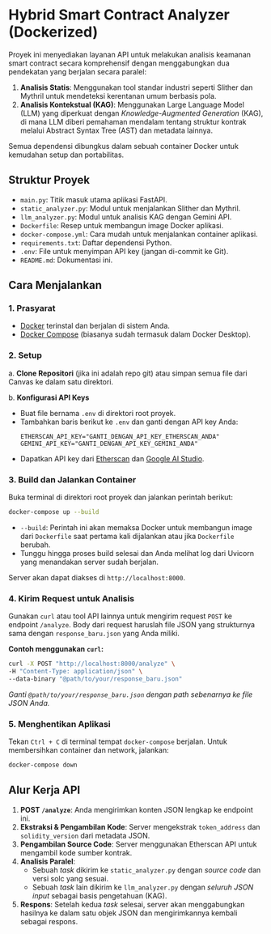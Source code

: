 # Hybrid Smart Contract Analyzer (Dockerized)

Proyek ini menyediakan layanan API untuk melakukan analisis keamanan smart contract secara komprehensif dengan menggabungkan dua pendekatan yang berjalan secara paralel:
1.  **Analisis Statis**: Menggunakan tool standar industri seperti Slither dan Mythril untuk mendeteksi kerentanan umum berbasis pola.
2.  **Analisis Kontekstual (KAG)**: Menggunakan Large Language Model (LLM) yang diperkuat dengan *Knowledge-Augmented Generation* (KAG), di mana LLM diberi pemahaman mendalam tentang struktur kontrak melalui Abstract Syntax Tree (AST) dan metadata lainnya.

Semua dependensi dibungkus dalam sebuah container Docker untuk kemudahan setup dan portabilitas.

## Struktur Proyek

-   `main.py`: Titik masuk utama aplikasi FastAPI.
-   `static_analyzer.py`: Modul untuk menjalankan Slither dan Mythril.
-   `llm_analyzer.py`: Modul untuk analisis KAG dengan Gemini API.
-   `Dockerfile`: Resep untuk membangun image Docker aplikasi.
-   `docker-compose.yml`: Cara mudah untuk menjalankan container aplikasi.
-   `requirements.txt`: Daftar dependensi Python.
-   `.env`: File untuk menyimpan API key (jangan di-commit ke Git).
-   `README.md`: Dokumentasi ini.

## Cara Menjalankan

### 1. Prasyarat

-   [Docker](https://docs.docker.com/get-docker/) terinstal dan berjalan di sistem Anda.
-   [Docker Compose](https://docs.docker.com/compose/install/) (biasanya sudah termasuk dalam Docker Desktop).

### 2. Setup

a. **Clone Repositori** (jika ini adalah repo git) atau simpan semua file dari Canvas ke dalam satu direktori.

b. **Konfigurasi API Keys**
   - Buat file bernama `.env` di direktori root proyek.
   - Tambahkan baris berikut ke `.env` dan ganti dengan API key Anda:
     ```
     ETHERSCAN_API_KEY="GANTI_DENGAN_API_KEY_ETHERSCAN_ANDA"
     GEMINI_API_KEY="GANTI_DENGAN_API_KEY_GEMINI_ANDA"
     ```
   - Dapatkan API key dari [Etherscan](https://etherscan.io/myapikey) dan [Google AI Studio](https://aistudio.google.com/app/apikey).

### 3. Build dan Jalankan Container

Buka terminal di direktori root proyek dan jalankan perintah berikut:

```bash
docker-compose up --build
```

-   `--build`: Perintah ini akan memaksa Docker untuk membangun image dari `Dockerfile` saat pertama kali dijalankan atau jika `Dockerfile` berubah.
-   Tunggu hingga proses build selesai dan Anda melihat log dari Uvicorn yang menandakan server sudah berjalan.

Server akan dapat diakses di `http://localhost:8000`.

### 4. Kirim Request untuk Analisis

Gunakan `curl` atau tool API lainnya untuk mengirim request `POST` ke endpoint `/analyze`. Body dari request haruslah file JSON yang strukturnya sama dengan `response_baru.json` yang Anda miliki.

**Contoh menggunakan `curl`:**
```bash
curl -X POST "http://localhost:8000/analyze" \
-H "Content-Type: application/json" \
--data-binary "@path/to/your/response_baru.json"
```
*Ganti `@path/to/your/response_baru.json` dengan path sebenarnya ke file JSON Anda.*

### 5. Menghentikan Aplikasi

Tekan `Ctrl + C` di terminal tempat `docker-compose` berjalan. Untuk membersihkan container dan network, jalankan:
```bash
docker-compose down
```

## Alur Kerja API

1.  **POST `/analyze`**: Anda mengirimkan konten JSON lengkap ke endpoint ini.
2.  **Ekstraksi & Pengambilan Kode**: Server mengekstrak `token_address` dan `solidity_version` dari metadata JSON.
3.  **Pengambilan Source Code**: Server menggunakan Etherscan API untuk mengambil kode sumber kontrak.
4.  **Analisis Paralel**:
    -   Sebuah *task* dikirim ke `static_analyzer.py` dengan *source code* dan versi solc yang sesuai.
    -   Sebuah *task* lain dikirim ke `llm_analyzer.py` dengan *seluruh JSON input* sebagai basis pengetahuan (KAG).
5.  **Respons**: Setelah kedua *task* selesai, server akan menggabungkan hasilnya ke dalam satu objek JSON dan mengirimkannya kembali sebagai respons.

